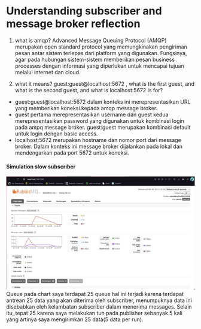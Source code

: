 # Understanding subscriber and message broker reflection

1. what is amqp?
Advanced Message Queuing Protocol (AMQP) merupakan open standard protocol yang memungkinakan pengiriman pesan antar sistem terlepas dari platform yang digunakan. Fungsinya, agar pada hubungan sistem-sistem memberikan pesan business processes dengan informasi yang diperlukan untuk mencapai tujuan melalui internet dan cloud.

2. what it means? guest:guest@localhost:5672 , what is the first guest, and what is the second guest, and what is localhost:5672 is for?
- guest:guest@localhost:5672 dalam konteks ini merepresentasikan URL yang memberikan koneksi kepada amqp message broker.
- guest pertama merepresentasikan username dan guest kedua merepresentasikan password yang digunakan untuk kombinasi login pada ampq message broker. guest:guest merupakan kombinasi default untuk login dengan basic access.
- localhost:5672 merupakan hostname dan nomor port dari message broker. Dalam konteks ini message broker dijalankan pada lokal dan mendengarkan pada port 5672 untuk koneksi.

#### Simulation slow subscriber
![](msc/slow.png)
Queue pada chart saya terdapat 25 queue hal ini terjadi karena terdapat antrean 25 data yang akan diterima oleh subscriber, menumpuknya data ini disebabkan oleh kelambatan subscriber dalam menerima messages. Selain itu, tepat 25 karena saya melakukan tun pada publisher sebanyak 5 kali yang artinya saya mengirimkan 25 data(5 data per run).